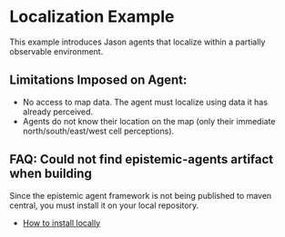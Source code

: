 # Localization Example
This example introduces Jason agents that localize within a partially observable environment.

## Limitations Imposed on Agent:


- No access to map data. The agent must localize using data it has already perceived.
- Agents do not know their location on the map (only their immediate north/south/east/west cell perceptions).

## FAQ: Could not find epistemic-agents artifact when building
Since the epistemic agent framework is not being published to maven central, you must install it on your local repository. 
- [How to install locally](https://github.com/MikeVezina/epistemic-agents/blob/master/README.md#install-gradle-local-dependency)
